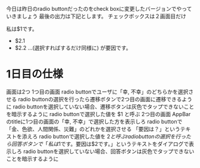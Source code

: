 今日は昨日のradio buttonだったのをcheck boxに変更したバージョンでやっていきましょう
最後の出力は下記とします。
チェックボックスは２画面目だけ

私は$1です。
- $2.1
- $2.2
  ...(選択すればするだけ同様に)
  が要因です。


# 1日目の仕様
画面は2つ
1つ目の画面
    radio buttonでユーザに「幸, 不幸」のどちらかを選択させる
    radio buttonの選択を行ったら遷移ボタンで2つ目の画面に遷移できるように
    radio buttonを選択していない場合、遷移ボタンは灰色でタップできないことを暗示するように
    radio buttonで選択した値を $1 と呼ぶ
2つ目の画面
    AppBarのtitleに1つ目の画面の「幸, 不幸」で選択した方を表示しろ
    radio buttonで「金、色欲、人間関係、災難」のどれかを選択させる
    「要因は？」というテキストを添えろ
    radio buttonで選択した値を $2 と呼ぶ
    radio buttonの選択を行ったら回答ボタンで「私は$1です。要因は$2です。」というテキストをダイアログで表示しろ
    radio buttonを選択していない場合、回答ボタンは灰色でタップできないことを暗示するように
